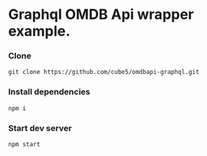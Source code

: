 # Graphql OMDB Api wrapper example.

### Clone

```
git clone https://github.com/cube5/omdbapi-graphql.git
```

### Install dependencies

```
npm i
```

### Start dev server

```
npm start
```
